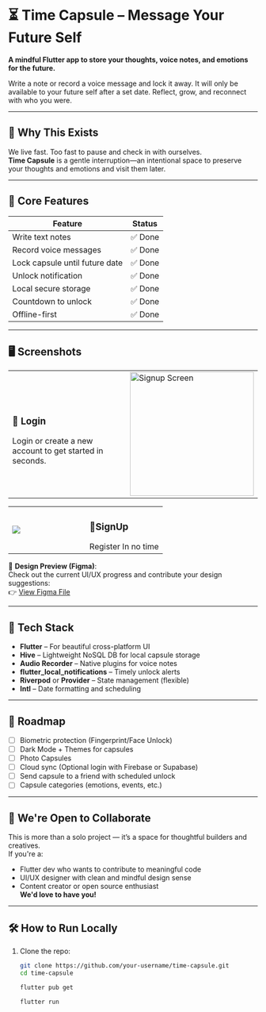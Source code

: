 # ⏳ Time Capsule – Message Your Future Self

**A mindful Flutter app to store your thoughts, voice notes, and emotions for the future.**

Write a note or record a voice message and lock it away. It will only be available to your future self after a set date. Reflect, grow, and reconnect with who you were.

---

## 🚀 Why This Exists

We live fast. Too fast to pause and check in with ourselves.  
**Time Capsule** is a gentle interruption—an intentional space to preserve your thoughts and emotions and visit them later.

---

## 🌟 Core Features

| Feature                    | Status    |
|---------------------------|-----------|
| Write text notes          | ✅ Done    |
| Record voice messages     | ✅ Done    |
| Lock capsule until future date | ✅ Done    |
| Unlock notification       | ✅ Done    |
| Local secure storage      | ✅ Done    |
| Countdown to unlock       | ✅ Done    |
| Offline-first             | ✅ Done    |

---

## 🖥️ Screenshots

<!-- LOGIN SECTION -->
<table>
  <tr>
    <td width="50%">
      <h3>📝 Login</h3>
      Login or create a new account to get started in seconds. 
    </td>
    <td>
      <img src="https://github.com/user-attachments/assets/c429014b-53a8-40b4-89e7-9a10c2c73d47" alt="Signup Screen" width="250" />
    </td>
  </tr>
</table>
<table>
  <tr>
    <td>
      <img src="https://github.com/user-attachments/assets/0bbbd0ee-f8f3-4004-af27-7a6b6c8f28c6" />
    </td>
    <td width="50%">
      <h3>📝SignUp</h3>
    Register In no time
    </td>
  </tr>
</table>

📐 **Design Preview (Figma)**:  
Check out the current UI/UX progress and contribute your design suggestions:  
👉 [View Figma File](https://www.figma.com/design/bhaxgYf7n8gipMt9spnJNJ/Time-capsule-App-UI--Community-?node-id=10-76&t=fJcMgrGF1RcpIiep-1)

---

## 🧠 Tech Stack

- **Flutter** – For beautiful cross-platform UI
- **Hive** – Lightweight NoSQL DB for local capsule storage
- **Audio Recorder** – Native plugins for voice notes
- **flutter_local_notifications** – Timely unlock alerts
- **Riverpod** or **Provider** – State management (flexible)
- **Intl** – Date formatting and scheduling

---

## 🎯 Roadmap

- [ ] Biometric protection (Fingerprint/Face Unlock)
- [ ] Dark Mode + Themes for capsules
- [ ] Photo Capsules
- [ ] Cloud sync (Optional login with Firebase or Supabase)
- [ ] Send capsule to a friend with scheduled unlock
- [ ] Capsule categories (emotions, events, etc.)

---

## 🤝 We're Open to Collaborate

This is more than a solo project — it’s a space for thoughtful builders and creatives.  
If you're a:

- Flutter dev who wants to contribute to meaningful code
- UI/UX designer with clean and mindful design sense
- Content creator or open source enthusiast  
**We'd love to have you!**

---

## 🛠️ How to Run Locally

1. Clone the repo:
   ```bash
   git clone https://github.com/your-username/time-capsule.git
   cd time-capsule

   flutter pub get

   flutter run
